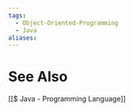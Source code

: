 ```yaml
---
tags:
  - Object-Oriented-Programming
  - Java
aliases:
---
```




# See Also
[[$ Java - Programming Language]]
